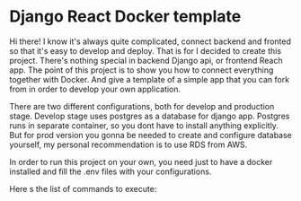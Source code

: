 # Django React Docker template

Hi there! I know it's always quite complicated, connect backend and fronted so that it's easy to develop and deploy. That is for I decided to create this project.
There's nothing special in backend Django api, or frontend Reach app. The point of this project is to show you how to connect everything
together with Docker. And give a template of a simple app that you can fork from in order to develop your own application.   

There are two different configurations, both for develop and production stage. Develop stage uses postgres as a database for django app. Postgres
runs in separate container, so you dont have to install anything explicitly. But for prod version you gonna be needed to create and configure
database yourself, my personal recommendation is to use RDS from AWS.     

In order to run this project on your own, you need just to have a docker installed and fill the .env files with your configurations.   

Here s the list of commands to execute:
